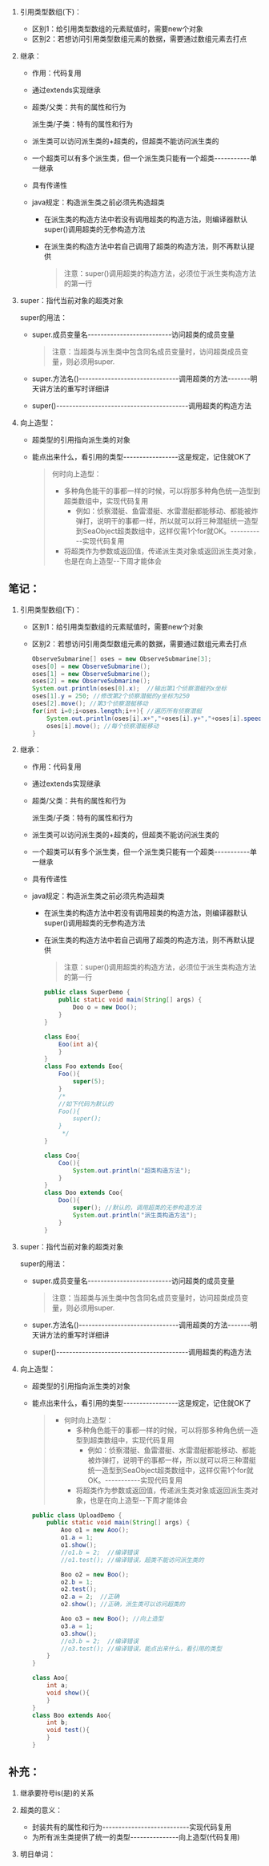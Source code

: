 1. 引用类型数组(下)：

   - 区别1：给引用类型数组的元素赋值时，需要new个对象
   - 区别2：若想访问引用类型数组元素的数据，需要通过数组元素去打点

2. 继承：

   - 作用：代码复用

   - 通过extends实现继承

   - 超类/父类：共有的属性和行为

     派生类/子类：特有的属性和行为

   - 派生类可以访问派生类的+超类的，但超类不能访问派生类的

   - 一个超类可以有多个派生类，但一个派生类只能有一个超类-----------单一继承

   - 具有传递性

   - java规定：构造派生类之前必须先构造超类

     - 在派生类的构造方法中若没有调用超类的构造方法，则编译器默认super()调用超类的无参构造方法

     - 在派生类的构造方法中若自己调用了超类的构造方法，则不再默认提供

       > 注意：super()调用超类的构造方法，必须位于派生类构造方法的第一行

3. super：指代当前对象的超类对象

   super的用法：

   - super.成员变量名--------------------------访问超类的成员变量

     > 注意：当超类与派生类中包含同名成员变量时，访问超类成员变量，则必须用super.

   - super.方法名()-------------------------------调用超类的方法-------明天讲方法的重写时详细讲

   - super()-----------------------------------------调用超类的构造方法

4. 向上造型：

   - 超类型的引用指向派生类的对象

   - 能点出来什么，看引用的类型-----------------这是规定，记住就OK了

     > 何时向上造型：
     >
     > - 多种角色能干的事都一样的时候，可以将那多种角色统一造型到超类数组中，实现代码复用
     >   - 例如：侦察潜艇、鱼雷潜艇、水雷潜艇都能移动、都能被炸弹打，说明干的事都一样，所以就可以将三种潜艇统一造型到SeaObject超类数组中，这样仅需1个for就OK。-----------实现代码复用
     > - 将超类作为参数或返回值，传递派生类对象或返回派生类对象，也是在向上造型--下周才能体会

     

## 笔记：

1. 引用类型数组(下)：

   - 区别1：给引用类型数组的元素赋值时，需要new个对象

   - 区别2：若想访问引用类型数组元素的数据，需要通过数组元素去打点

     ```java
     ObserveSubmarine[] oses = new ObserveSubmarine[3];
     oses[0] = new ObserveSubmarine();
     oses[1] = new ObserveSubmarine();
     oses[2] = new ObserveSubmarine();
     System.out.println(oses[0].x);  //输出第1个侦察潜艇的x坐标
     oses[1].y = 250; //修改第2个侦察潜艇的y坐标为250
     oses[2].move(); //第3个侦察潜艇移动
     for(int i=0;i<oses.length;i++){ //遍历所有侦察潜艇
         System.out.println(oses[i].x+","+oses[i].y+","+oses[i].speed); //输出每个侦察潜艇的x/y/speed
         oses[i].move(); //每个侦察潜艇移动
     }
     ```

2. 继承：

   - 作用：代码复用

   - 通过extends实现继承

   - 超类/父类：共有的属性和行为

     派生类/子类：特有的属性和行为

   - 派生类可以访问派生类的+超类的，但超类不能访问派生类的

   - 一个超类可以有多个派生类，但一个派生类只能有一个超类-----------单一继承

   - 具有传递性

   - java规定：构造派生类之前必须先构造超类

     - 在派生类的构造方法中若没有调用超类的构造方法，则编译器默认super()调用超类的无参构造方法

     - 在派生类的构造方法中若自己调用了超类的构造方法，则不再默认提供

       > 注意：super()调用超类的构造方法，必须位于派生类构造方法的第一行

       ```java
       public class SuperDemo {
           public static void main(String[] args) {
               Doo o = new Doo();
           }
       }
       
       class Eoo{
           Eoo(int a){
           }
       }
       class Foo extends Eoo{
           Foo(){
               super(5);
           }
           /*
           //如下代码为默认的
           Foo(){
               super();
           }
            */
       }
       
       class Coo{
           Coo(){
               System.out.println("超类构造方法");
           }
       }
       class Doo extends Coo{
           Doo(){
               super(); //默认的，调用超类的无参构造方法
               System.out.println("派生类构造方法");
           }
       }
       ```

3. super：指代当前对象的超类对象

   super的用法：

   - super.成员变量名--------------------------访问超类的成员变量

     > 注意：当超类与派生类中包含同名成员变量时，访问超类成员变量，则必须用super.

   - super.方法名()-------------------------------调用超类的方法-------明天讲方法的重写时详细讲

   - super()-----------------------------------------调用超类的构造方法

4. 向上造型：

   - 超类型的引用指向派生类的对象

   - 能点出来什么，看引用的类型-----------------这是规定，记住就OK了

     > - 何时向上造型：
     >   - 多种角色能干的事都一样的时候，可以将那多种角色统一造型到超类数组中，实现代码复用
     >     - 例如：侦察潜艇、鱼雷潜艇、水雷潜艇都能移动、都能被炸弹打，说明干的事都一样，所以就可以将三种潜艇统一造型到SeaObject超类数组中，这样仅需1个for就OK。-----------实现代码复用
     >   - 将超类作为参数或返回值，传递派生类对象或返回派生类对象，也是在向上造型--下周才能体会

     ```java
     public class UploadDemo {
         public static void main(String[] args) {
             Aoo o1 = new Aoo();
             o1.a = 1;
             o1.show();
             //o1.b = 2;  //编译错误
             //o1.test(); //编译错误，超类不能访问派生类的
     
             Boo o2 = new Boo();
             o2.b = 1;
             o2.test();
             o2.a = 2;  //正确
             o2.show(); //正确，派生类可以访问超类的
     
             Aoo o3 = new Boo(); //向上造型
             o3.a = 1;
             o3.show();
             //o3.b = 2;  //编译错误
             //o3.test(); //编译错误，能点出来什么，看引用的类型
         }
     }
     
     class Aoo{
         int a;
         void show(){
         }
     }
     class Boo extends Aoo{
         int b;
         void test(){
         }
     }
     ```

     

## 补充：

1. 继承要符号is(是)的关系

2. 超类的意义：

   - 封装共有的属性和行为---------------------------实现代码复用
   - 为所有派生类提供了统一的类型---------------向上造型(代码复用)

3. 明日单词：